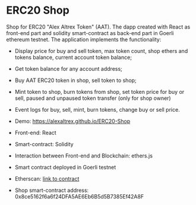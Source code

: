 # ERC20 Shop
Shop for ERC20 "Alex Altrex Token" (AAT). The dapp created with React as front-end part and solidity smart-contract as back-end part in Goerli ethereum testnet.
The application implements the functionality:
* Display price for buy and sell token, max token count, shop ethers and tokens balance, current account token balance;
* Get token balance for any account address;
* Buy AAT ERC20 token in shop, sell token to shop;
* Mint token to shop, burn tokens from shop, set token price for buy or sell, paused and unpaused token transfer (only for shop owner)
* Event logs for buy, sell, mint, burn tokens, change buy or sell price.

* Demo: https://alexaltrex.github.io/ERC20-Shop
* Front-end: React
* Smart-contract: Solidity
* Interaction between Front-end and Blockchain: ethers.js
* Smart contract deployed in Goerli testnet
* Etherscan: [link to contract](https://goerli.etherscan.io/address/0x8ce5162f6a6f24DFA5AE6Eb6B5d5B7385Ef42A8F)
* Shop smart-contract address: 0x8ce5162f6a6f24DFA5AE6Eb6B5d5B7385Ef42A8F


